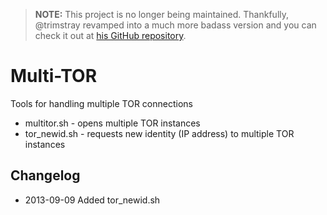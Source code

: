> **NOTE:** This project is no longer being maintained. Thankfully, @trimstray revamped into a much more badass version and you can check it out at [his GitHub repository](https://github.com/trimstray/multitor).

Multi-TOR
=========

Tools for handling multiple TOR connections

* multitor.sh - opens multiple TOR instances
* tor_newid.sh - requests new identity (IP address) to multiple TOR instances

Changelog
-------------
* 2013-09-09    Added tor_newid.sh
